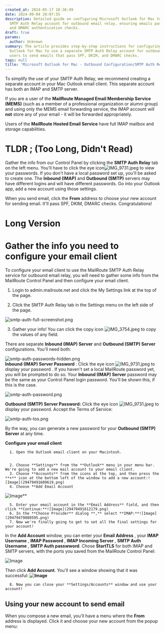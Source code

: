```yaml
---
created_at: 2024-05-17 18:36:49
date: 2024-09-04 20:07:55
description: Detailed guide on configuring Microsoft Outlook for Mac to use a separate
  SMTP Auth Relay account for outbound email relay, ensuring emails pass SPF, DKIM,
  and DMARC authentication checks.
draft: true
params:
  author: Unknown
summary: The article provides step-by-step instructions for configuring Microsoft
  Outlook for Mac to use a separate SMTP Auth Relay account for outbound email, allowing
  users to send emails that pass SPF, DKIM, and DMARC checks.
tags: null
title: 'Microsoft Outlook for Mac - Outbound Configuration/SMTP Auth Relay '
---
```



  
To simplify the use of your SMTP Auth Relay, we recommend creating a separate
account in your Mac Outlook email client. This separate account has both an
IMAP and SMTP server.  
  
If you are a user of the **MailRoute Managed Email Membership Service (MEMS)**
(such as a member of a professional organization or alumni group) and using
only the MEMS email forwarding service, the IMAP account will **not** store
any of your email - it will be forwarded appropriately.  
  
Users of the **MailRoute Hosted Email Service** have full IMAP mailbox and
storage capabilities.

#  **TLDR** **;** **(Too Long, Didn't Read)**

Gather the info from our Control Panel by clicking the **SMTP Auth Relay** tab
on the left menu. You'll have to click the eye
icon![IMG_9731.jpeg](29479479846035.jpeg) to view your passwords. If you don't
have a local password set up, you'll be asked to create one. The **Inbound
(IMAP)** and **Outbound (SMTP)** servers may have different logins and will
have different passwords. Go into your Outlook app, add a new account using
those settings.

When you send email, click the **From** address to choose your new account for
sending email. It'll pass SPF, DKIM, DMARC checks. Congratulations!

# **Long Version**

# Gather the info you need to configure your email client

To configure your email client to use the MailRoute SMTP Auth Relay service
for outbound email relay, you will need to gather some info from the MailRoute
Control Panel and then configure your email client.

  1. Login to admin.mailroute.net and click the My Settings link at the top of the page.  
  

  2. Click the SMTP Auth Relay tab in the Settings menu on the left side of the page.   
  
![smtp-auth-full-screenshot.png](29479491596179.png)  
  

  3. Gather your info! You can click the copy icon ![IMG_3754.jpeg](29479479855635.jpeg) to copy the values of any field.  
  
There are separate **Inbound (IMAP) Server** and **Outbound (SMTP) Server**
configurations. You'll need both:  
  
![smtp-auth-passwords-hidden.png](29479479859475.png)  
 **Inbound (IMAP) Server Password** : Click the eye icon
![IMG_9731.jpeg](29479479846035.jpeg) to display your password . If you
haven't set a local MailRoute password yet, you will be prompted to do so.
Your **Inbound (IMAP) Server** password may be the same as your Control Panel
login password. You'll be shown this, if this is the case.  
  
![smtp-auth-password.png](29479491602323.png)  
  
 **Outbound (SMTP) Server Password:** Click the eye icon
![IMG_9731.jpeg](29479479846035.jpeg) to display your password. Accept the
Terms of Service:  
  
![smtp-auth-tos.png](29479479865875.png)  
  
By the way, you can generate a new password for your **Outbound (SMTP)
Server** at any time.

  
**Configure your email client**

      1. Open the Outlook email client on your Macintosh.  
  

      2. Choose **Settings** from the **Outlook** menu in your menu bar. We're going to add a new mail account to your email client. 
      3. Choose **Accounts** from the icons at the top, and then press the **+** icon at the bottom left of the window to add a new account:![Image](29479491609619.png) 
      4. Choose **Add Email Account  
![Image](29479491610899.png)**

      5. Enter your email account in the **Email Address** field, and then click **Continue:**![Image](29479491612179.png) 
      6. In the **Choose Provider** dialog **,** select **IMAP:**![Image](29479479880595.png) 
      7. Now we're finally going to get to set all the final settings for your account!   
  
In the **Add Account** window, you can enter your **Email Address** , your
**IMAP Username** , **IMAP Password** , **IMAP Incoming Server** , **SMTP Auth
Username** , **SMTP Auth passwword**. Chose **StartTLS** for both IMAP and
SMTP servers, with the ports you saved from the MailRoute Control Panel:  
  
![Image](29479491618707.png)  
  
Then click **Add Account**. You'll see a window showing that it was
successful: **![Image](29479479884307.png)**  
  

      8. Now you can close your **Settings/Accounts** window and use your account!

## Using your new account to send email

When you compose a new email, you'll have a menu where the **From** address is
displayed. Click it and choose your new account from the popup menu:  
  
  

